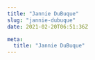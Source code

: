 ```yaml
---
title: "Jannie DuBuque"
slug: "jannie-dubuque"
date: 2021-02-20T06:51:36Z

meta:
  title: "Jannie DuBuque"
---
```


